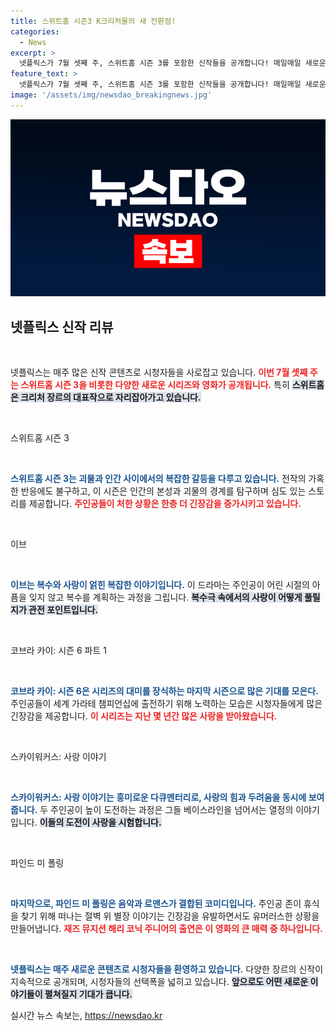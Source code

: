 ```yaml
---
title: 스위트홈 시즌3 K크리처물의 새 전환점!
categories:
  - News
excerpt: >
  넷플릭스가 7월 셋째 주, 스위트홈 시즌 3를 포함한 신작들을 공개합니다! 매일매일 새로운 영화와 드라마가 휩쓸어가는 가운데, 스위트홈의 마지막 여정부터 복수를 다룬 이브, 그리고 사랑과 위험의 도전이 담긴 스카이워커스까지! 이제 당신의 주말을 특별하게 만들 콘텐츠가 기다리고 있습니다.
feature_text: >
  넷플릭스가 7월 셋째 주, 스위트홈 시즌 3를 포함한 신작들을 공개합니다! 매일매일 새로운 영화와 드라마가 휩쓸어가는 가운데, 스위트홈의 마지막 여정부터 복수를 다룬 이브, 그리고 사랑과 위험의 도전이 담긴 스카이워커스까지! 이제 당신의 주말을 특별하게 만들 콘텐츠가 기다리고 있습니다.
image: '/assets/img/newsdao_breakingnews.jpg'
---
```


<p><img src="/assets/img/newsdao_breakingnews.jpg" alt="firstkoreanews 속보" /></p>

<h2 data-ke-size="size26">넷플릭스 신작 리뷰</h2>

<p data-ke-size="size16">&nbsp;</p>

<p>넷플릭스는 매주 많은 신작 콘텐츠로 시청자들을 사로잡고 있습니다. <b><span style="color: #ee2323;">이번 7월 셋째 주는 스위트홈 시즌 3을 비롯한 다양한 새로운 시리즈와 영화가 공개됩니다.</span></b> 특히 <b><span style="background-color: #21538527;">스위트홈은 크리처 장르의 대표작으로 자리잡아가고 있습니다.</span></b></p>

<p data-ke-size="size16">&nbsp;</p>

<p>스위트홈 시즌 3</p>

<p data-ke-size="size16">&nbsp;</p>

<p><b><span style="color: #1a5490;">스위트홈 시즌 3는 괴물과 인간 사이에서의 복잡한 갈등을 다루고 있습니다.</span></b> 전작의 가혹한 반응에도 불구하고, 이 시즌은 인간의 본성과 괴물의 경계를 탐구하며 심도 있는 스토리를 제공합니다. <b><span style="color: #ee2323;">주인공들이 처한 상황은 한층 더 긴장감을 증가시키고 있습니다.</span></b></p>

<p data-ke-size="size16">&nbsp;</p>

<p>이브</p>

<p data-ke-size="size16">&nbsp;</p>

<p><b><span style="color: #1a5490;">이브는 복수와 사랑이 얽힌 복잡한 이야기입니다.</span></b> 이 드라마는 주인공이 어린 시절의 아픔을 잊지 않고 복수를 계획하는 과정을 그립니다. <b><span style="background-color: #21538527;">복수극 속에서의 사랑이 어떻게 풀릴지가 관전 포인트입니다.</span></b></p>

<p data-ke-size="size16">&nbsp;</p>

<p>코브라 카이: 시즌 6 파트 1</p>

<p data-ke-size="size16">&nbsp;</p>

<p><b><span style="color: #1a5490;">코브라 카이: 시즌 6은 시리즈의 대미를 장식하는 마지막 시즌으로 많은 기대를 모은다.</span></b> 주인공들이 세계 가라테 챔피언십에 출전하기 위해 노력하는 모습은 시청자들에게 많은 긴장감을 제공합니다. <b><span style="color: #ee2323;">이 시리즈는 지난 몇 년간 많은 사랑을 받아왔습니다.</span></b></p>

<p data-ke-size="size16">&nbsp;</p>

<p>스카이워커스: 사랑 이야기</p>

<p data-ke-size="size16">&nbsp;</p>

<p><b><span style="color: #1a5490;">스카이워커스: 사랑 이야기는 흥미로운 다큐멘터리로, 사랑의 힘과 두려움을 동시에 보여줍니다.</span></b> 두 주인공이 높이 도전하는 과정은 그들 베이스라인을 넘어서는 열정의 이야기입니다. <b><span style="background-color: #21538527;">이들의 도전이 사랑을 시험합니다.</span></b></p>

<p data-ke-size="size16">&nbsp;</p>

<p>파인드 미 폴링</p>

<p data-ke-size="size16">&nbsp;</p>

<p><b><span style="color: #1a5490;">마지막으로, 파인드 미 폴링은 음악과 로맨스가 결합된 코미디입니다.</span></b> 주인공 존이 휴식을 찾기 위해 떠나는 절벽 위 별장 이야기는 긴장감을 유발하면서도 유머러스한 상황을 만들어냅니다. <b><span style="color: #ee2323;">재즈 뮤지션 해리 코닉 주니어의 출연은 이 영화의 큰 매력 중 하나입니다.</span></b></p>

<p data-ke-size="size16">&nbsp;</p>

<p><b><span style="color: #1a5490;">넷플릭스는 매주 새로운 콘텐츠로 시청자들을 환영하고 있습니다.</span></b> 다양한 장르의 신작이 지속적으로 공개되며, 시청자들의 선택폭을 넓히고 있습니다. <b><span style="background-color: #21538527;">앞으로도 어떤 새로운 이야기들이 펼쳐질지 기대가 큽니다.</span></b></p>
실시간 뉴스 속보는, <a href="https://newsdao.kr" rel="dofollow">https://newsdao.kr</a>


